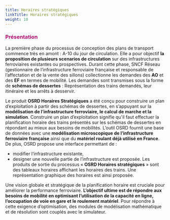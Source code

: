 ```yaml
---
title: Horaires stratégiques
linkTitle: Horaires stratégiques
weight: 10
---
```


<font color=#aa026d>

### Présentation

</font>

La première phase du processus de conception des plans de transport commence très en amont : A-10 du jour de circulation. Elle a pour objectif **la proposition de plusieurs scenarios de circulation** sur des infrastructures ferroviaires existantes ou prospectives. Durant cette phase, SNCF Réseau (gestionnaire de l’infrastructure ferroviaire française et responsable de l’affectation et de la vente des sillons) collectionne les demandes des **AO** et des **EF** en termes de mobilité. Les demandes sont transmises sous la forme de **schémas de dessertes** : Représentation des trains demandés, leur itinéraire et les arrêts à desservir.

Le produit **OSRD Horaires Stratégiques** a été conçu pour construire un plan d’exploitation à partir des schémas de dessertes, en s’appuyant sur la **modélisation de l’infrastructure ferroviaire, le calcul de marche et la simulation**. Construire un plan d’exploitation signifie qu'il faut effectuer la planification horaire des trains présentés sur les schémas de dessertes en répondant au mieux aux besoins de mobilités. L’outil OSRD fournit une base de données avec une **modélisation microscopique de l’infrastructure ferroviaire française** ainsi que du **matériel roulant déjà utilisé en France**. De plus, OSRD propose une interface permettant de :

- modifier l’infrastructure existante,
- designer une nouvelle partie de l’infrastructure est proposée.
  Les produits de sortie du processus « **OSRD Horaires stratégiques** » sont des tableaux horaires affichant les horaires des trains. Une représentation graphique des horaires est ainsi proposée.

Une vision globale et stratégique de la planification horaire est cruciale pour améliorer la performance ferroviaire. **L’objectif ultime est de répondre aux besoins de mobilité en optimisant l’utilisation de la capacité en ligne, l’occupation de voie en gare et le roulement matériel**. Pour répondre à cette exigence d’optimisation, des modules de modélisation mathématique et de résolution sont couplés avec le simulateur.
